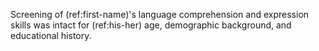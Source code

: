 <!-- ## Verbal/Language -->

Screening of (ref:first-name)'s language comprehension and expression skills was
intact for (ref:his-her) age, demographic background, and educational history.

<!-- glue -->
